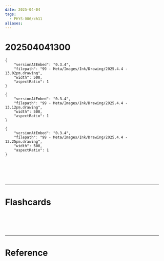 ```yaml
---
date: 2025-04-04
tags:
  - PHYS-006/ch11
aliases:
---
```

# 202504041300

```handdrawn-ink
{
	"versionAtEmbed": "0.3.4",
	"filepath": "99 - Meta/Images/Ink/Drawing/2025.4.4 - 13.02pm.drawing",
	"width": 500,
	"aspectRatio": 1
}
```


```handdrawn-ink
{
	"versionAtEmbed": "0.3.4",
	"filepath": "99 - Meta/Images/Ink/Drawing/2025.4.4 - 13.12pm.drawing",
	"width": 500,
	"aspectRatio": 1
}
```


```handdrawn-ink
{
	"versionAtEmbed": "0.3.4",
	"filepath": "99 - Meta/Images/Ink/Drawing/2025.4.4 - 13.25pm.drawing",
	"width": 500,
	"aspectRatio": 1
}
```


# ‌
---
# Flashcards


# ‌
---
# Reference
